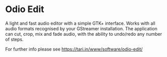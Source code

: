 # Odio Edit
A light and fast audio editor with a simple GTK+ interface. Works with all audio formats recognised by your GStreamer installation. The application can cut, crop, mix and fade audio, with the ability to undo/redo any number of steps.

For further info please see https://tari.in/www/software/odio-edit/
